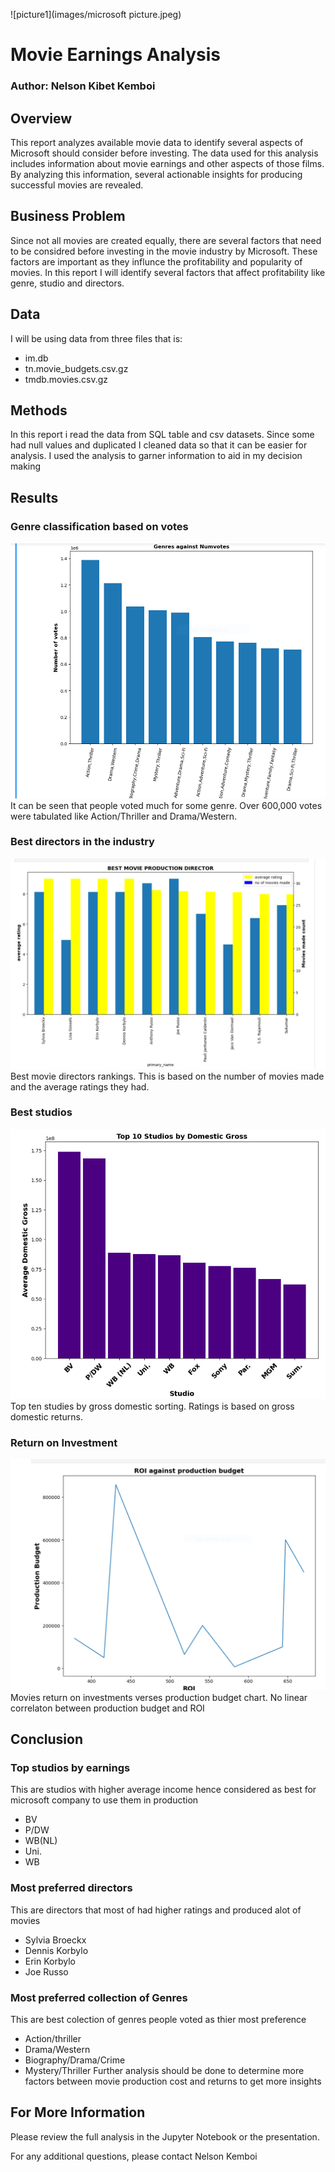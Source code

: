 ![picture1](images/microsoft picture.jpeg)
# Movie Earnings Analysis
### Author: Nelson Kibet Kemboi
## Overview  

This report analyzes available movie data to identify several aspects of Microsoft should consider before investing. The data used for this analysis includes information about movie earnings and other aspects of those films. By analyzing this information, several actionable insights for producing successful movies are revealed.
## Business Problem
Since not all movies are created equally, there are several factors that need to be considred before investing in the movie industry by Microsoft. These factors are important as they influnce the profitability and popularity of movies. In this report I will identify several factors that affect profitability like genre, studio and directors.
## Data
I will be using data from three files that is:
* im.db
* tn.movie_budgets.csv.gz
* tmdb.movies.csv.gz
## Methods 
In this report i read the data from SQL table and csv datasets. Since some had null values and duplicated I cleaned data so that it can be easier for analysis.  I used the analysis to garner information to aid in my decision making
## Results
 ### Genre classification based on votes
 ![picture2](images/genre-rating.PNG)
 It can be seen that people voted much for some genre. 
Over 600,000 votes were tabulated like Action/Thriller and Drama/Western.
### Best directors in the industry 
![picture3](images/directors-ratings.PNG)
Best movie directors rankings.
This is based on the number of movies made and the average ratings they had. 
### Best studios
![picture4](images/Best-studios.PNG)
Top ten studies by gross domestic sorting. 
Ratings is based on gross domestic returns.
### Return on Investment 
 ![picture5](images/ROI.PNG)
Movies return on investments verses production budget chart. 
No linear correlaton between production budget and ROI
## Conclusion
### Top studios by earnings
This are studios with higher average income hence considered as best for microsoft company to use them in production 
* BV
* P/DW
* WB(NL)
* Uni.
* WB
### Most preferred directors
This are directors that most of had higher ratings and produced alot of movies 
* Sylvia Broeckx
* Dennis Korbylo
* Erin Korbylo
* Joe Russo 
### Most preferred collection of Genres
This are best colection of genres people voted as thier most preference 
* Action/thriller 
* Drama/Western
* Biography/Drama/Crime
* Mystery/Thriller 
Further analysis should be done to determine more factors between movie production cost and returns to get more insights 
## For More Information
Please review the full analysis in the Jupyter Notebook or the presentation.

For any additional questions, please contact Nelson Kemboi










